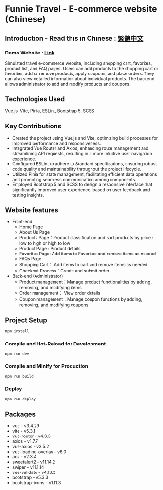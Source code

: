 # Funnie Travel - E-commerce website (Chinese)

## Introduction - Read this in Chinese : [繁體中文](README.zh_TW.md)

### Demo Website : [Link](https://cywcarrie.github.io/vite-funnietravel/#/)

Simulated travel e-commerce website, including shopping cart, favorites, product list, and FAQ pages. Users can add products to the shopping cart or favorites, add or remove products, apply coupons, and place orders. They can also view detailed information about individual products. The backend allows administrator to add and modify products and coupons.

## Technologies Used

Vue.js, Vite, Pinia, ESLint, Bootstrap 5, SCSS

## Key Contributions

- Created the project using Vue.js and Vite, optimizing build processes for improved performance and responsiveness.
- Integrated Vue Router and Axios, enhancing route management and streamlining API requests, resulting in a more intuitive user navigation experience.
- Configured ESLint to adhere to Standard specifications, ensuring robust code quality and maintainability throughout the project lifecycle.
- Utilized Pinia for state management, facilitating efficient data operations and promoting seamless communication among components.
- Employed Bootstrap 5 and SCSS to design a responsive interface that significantly improved user experience, based on user feedback and testing insights.

## Website features

- Front-end
  - Home Page
  - About Us Page
  - Products Page：Product classification and sort products by price : low to high or high to low
  - Product Page : Product details
  - Favorites Page: Add items to Favorites and remove items as needed
  - FAQs Page
  - Shopping Cart： Add items to cart and remove items as needed
  - Checkout Process：Create and submit order
- Back-end (Administrator)
  - Product management：Manage product functionalities by adding, removing, and modifying items
  - Order management： View order details
  - Coupon management：Manage coupon functions by adding, removing, and modifying coupons

## Project Setup

```sh
npm install
```

### Compile and Hot-Reload for Development

```sh
npm run dev
```

### Compile and Minify for Production

```sh
npm run build
```

### Deploy

```sh
npm run deploy
```

## Packages

- vue - v3.4.29
- vite - v5.3.1
- vue-router - v4.3.3
- axios - v1.7.7
- vue-axios - v3.5.2
- vue-loading-overlay - v6.0
- aos - v2.3.4
- sweetalert2 - v11.14.2
- swiper - v11.1.14
- vee-validate - v4.13.2
- bootstrap - v5.3.3
- bootstrap-icons - v1.11.3
